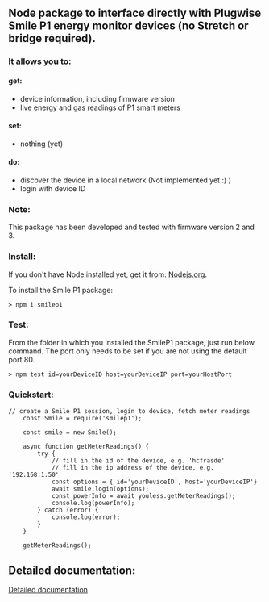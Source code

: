 ## Node package to interface directly with Plugwise Smile P1 energy monitor devices (no Stretch or bridge required).

### It allows you to:

#### get:
* device information, including firmware version
* live energy and gas readings of P1 smart meters

#### set:
* nothing (yet)

#### do:
* discover the device in a local network (Not implemented yet :) )
* login with device ID

### Note:
This package has been developed and tested with firmware version 2 and 3.

### Install:
If you don't have Node installed yet, get it from: [Nodejs.org](https://nodejs.org "Nodejs website").

To install the Smile P1 package:
```
> npm i smilep1
```

### Test:
From the folder in which you installed the SmileP1 package, just run below command. The port only needs to be set if you are not using the default port 80.
```
> npm test id=yourDeviceID host=yourDeviceIP port=yourHostPort
```

### Quickstart:

```
// create a Smile P1 session, login to device, fetch meter readings
	const Smile = require('smilep1');

	const smile = new Smile();

	async function getMeterReadings() {
		try {
			// fill in the id of the device, e.g. 'hcfrasde'
			// fill in the ip address of the device, e.g. '192.168.1.50'
			const options = { id='yourDeviceID', host='yourDeviceIP'}
			await smile.login(options);
			const powerInfo = await youless.getMeterReadings();
			console.log(powerInfo);
		} catch (error) {
			console.log(error);
		}
	}

	getMeterReadings();
```

## Detailed documentation:
[Detailed documentation](https://gruijter.github.io/smilep1.js/ "smilep1.js documentation")

